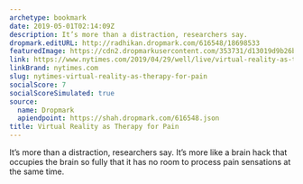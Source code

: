 ```yaml
---
archetype: bookmark
date: 2019-05-01T02:14:09Z
description: It’s more than a distraction, researchers say.
dropmark.editURL: http://radhikan.dropmark.com/616548/18698533
featuredImage: https://cdn2.dropmarkusercontent.com/353731/d13019d9b26b24ef6d1b5d3194c192324d63a3f1a38d52f270e9039b9defee6a/thumbnail/merlin_154014705_dc28a603-9b69-4913-b441-7b5f72af1099-facebookJumbo.jpg?Expires=1557430062&Signature=lHQfayTZHbU2swEm2ZpIflpJzhbxBmMshIe4cBnXv0Atby2zrD3vmkPkLsqljXoLIBLV7lTeatVSqHjKX8tg84y0wC3ZD5HyOpDqjd8DGL9NsjNgRCr9x05IREJzy8hNtBnzguwabgigxZ7zjyIafie5aNOWo70OX-e2fwzoYdF-0jo1HrqVYZ3RYSKecR4W3kt-V6H2t0kIpw6VsuaevTsB8U1NDEKnd1Zv3tHxjqsW8jRrWjfvdyRt0V32utMM72iQl7gtIDn7k28YjJee9lz1US5pOrBwcqmhgBLtlFUrs1-ex3wfFESch8uvKhEdT4vqRxukXSFrBhvhQVZAKA__&Key-Pair-Id=APKAITQYWVEN757ZA4KQ
link: https://www.nytimes.com/2019/04/29/well/live/virtual-reality-as-therapy-for-pain.html
linkBrand: nytimes.com
slug: nytimes-virtual-reality-as-therapy-for-pain
socialScore: 7
socialScoreSimulated: true
source:
  name: Dropmark
  apiendpoint: https://shah.dropmark.com/616548.json
title: Virtual Reality as Therapy for Pain
---
```

It’s more than a distraction, researchers say. It’s more like a brain hack that occupies the brain so fully that it has no room to process pain sensations at the same time.